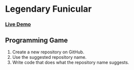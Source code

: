 # Legendary Funicular

### [Live Demo](http://codepen.io/daniellmb/pen/eJNBzr?editors=001)

## Programming Game

  1. Create a new repository on GitHub.
  1. Use the suggested repository name.
  1. Write code that does what the repository name suggests.